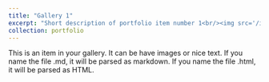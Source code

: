 ```yaml
---
title: "Gallery 1"
excerpt: "Short description of portfolio item number 1<br/><img src='/images/stats_screenshot.png'>"
collection: portfolio
---
```


This is an item in your gallery. It can be have images or nice text. If you name the file .md, it will be parsed as markdown. If you name the file .html, it will be parsed as HTML. 



